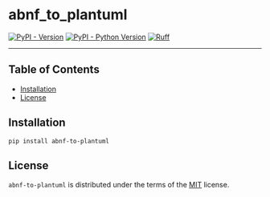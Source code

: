 # abnf_to_plantuml

[![PyPI - Version](https://img.shields.io/pypi/v/abnf-to-plantuml.svg)](https://pypi.org/project/abnf-to-plantuml)
[![PyPI - Python Version](https://img.shields.io/pypi/pyversions/abnf-to-plantuml.svg)](https://pypi.org/project/abnf-to-plantuml)
[![Ruff](https://img.shields.io/endpoint?url=https://raw.githubusercontent.com/astral-sh/ruff/main/assets/badge/v2.json)](https://github.com/astral-sh/ruff)

-----

## Table of Contents

- [Installation](#installation)
- [License](#license)

## Installation

```console
pip install abnf-to-plantuml
```

## License

`abnf-to-plantuml` is distributed under the terms of the [MIT](https://spdx.org/licenses/MIT.html) license.
